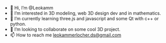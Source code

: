- 👋 Hi, I’m @Leokamm
- 👀 I’m interested in 3D modeling, web 3D design dev and in mathematics. 
- 🌱 I’m currently learning three.js and javascript and some Qt with c++ or python.
- 💞️ I’m looking to collaborate on some cool 3D project.
- 📫 How to reach me leokammerlocher.ds@gmail.com

<!---
Leokamm/Leokamm is a ✨ special ✨ repository because its `README.md` (this file) appears on your GitHub profile.
You can click the Preview link to take a look at your changes.
--->
